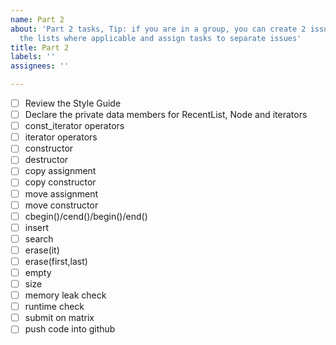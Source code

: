 ```yaml
---
name: Part 2
about: 'Part 2 tasks, Tip: if you are in a group, you can create 2 issues and split
  the lists where applicable and assign tasks to separate issues'
title: Part 2
labels: ''
assignees: ''

---
```


- [ ] Review the Style Guide
- [ ] Declare the private data members for RecentList, Node and iterators
- [ ] const_iterator operators
- [ ] iterator operators
- [ ] constructor
- [ ] destructor
- [ ] copy assignment
- [ ] copy constructor
- [ ] move assignment
- [ ] move constructor
- [ ] cbegin()/cend()/begin()/end()
- [ ] insert
- [ ] search
- [ ] erase(it)
- [ ] erase(first,last)
- [ ] empty
- [ ] size
- [ ] memory leak check
- [ ] runtime check
- [ ] submit on matrix
- [ ] push code into github
